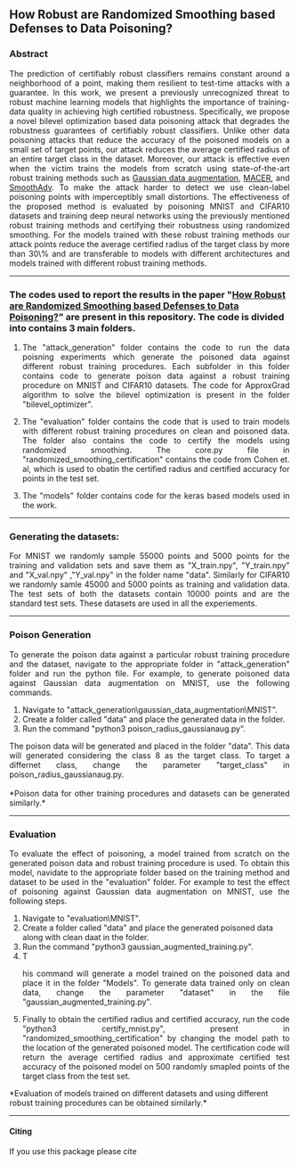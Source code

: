 ## How Robust are Randomized Smoothing based Defenses to Data Poisoning?

### Abstract

<p align = justify>
The prediction of certifiably robust classifiers remains constant around a neighborhood of a point, making them resilient to test-time attacks with a guarantee. 
In this work, we present a previously unrecognized threat to robust machine learning models that highlights the importance of training-data quality in achieving high certified robustness. Specifically, we propose a novel bilevel optimization based data poisoning attack that degrades the robustness guarantees of certifiably robust classifiers.
Unlike other data poisoning attacks that reduce the accuracy of the poisoned models on a small set of target points, our attack reduces the average certified radius of an entire target class in the dataset. Moreover, our attack is effective even when the victim trains the models from scratch using state-of-the-art robust training methods such as <a href="https://arxiv.org/pdf/1902.02918.pdf">Gaussian data augmentation</a>, <a href="https://arxiv.org/pdf/2001.02378.pdf">MACER</a>, and <a href="https://arxiv.org/abs/1906.04584">SmoothAdv</a>.
To make the attack harder to detect we use clean-label poisoning points with imperceptibly small distortions. The effectiveness of the proposed method is evaluated by poisoning MNIST and CIFAR10 datasets and training deep neural networks using the previously mentioned robust training methods and certifying their robustness using randomized smoothing. 
For the models trained with these robust training methods our attack points reduce the average certified radius of the target class by more than 30\% and are transferable to models with different architectures and models trained with different robust training methods.
	
<hr>

### The codes used to report the results in the paper <b>"[How Robust are Randomized Smoothing based Defenses to Data Poisoning?](https://arxiv.org/pdf/1911.03432.pdf)"</b> are present in this repository. The code is divided into contains 3 main folders. 

<ol>
<li> <p align = justify> The "attack_generation" folder contains the code to run the data poisning experiments which generate the poisoned data against different robust training procedures. Each subfolder in this folder contains code to generate poison data against a robust training procedure on MNIST and CIFAR10 datasets. The code for ApproxGrad algorithm to solve the bilevel optimization is present in the folder "bilevel_optimizer".</li>

<li> <p align = justify> The "evaluation" folder contains the code that is used to train models with different robust training procedures on clean and poisoned data. The folder also contains the code to certify the models using randomized smoothing. The core.py file in "randomized_smoothing_certification" contains the code from Cohen et. al, which is used to obatin the certified radius and certified accuracy for points in the test set. </li>
	
<li> <p align = justify> The "models" folder contains code for the keras based models used in the work.</li>

</ol>

<hr>

### Generating the datasets:
<p align = justify>For MNIST we randomly sample 55000 points and 5000 points for the training and validation sets and save them as "X_train.npy", "Y_train.npy" and "X_val.npy" ,"Y_val.npy" in the folder name "data". Similarly for CIFAR10 we randomly samle 45000 and 5000 points as training and validation data. The test sets of both the datasets contain 10000 points and are the standard test sets. These datasets are used in all the experiements.

<hr>

### Poison Generation
<p align = justify>To generate the poison data against a particular robust training procedure and the dataset, navigate to the appropriate folder in "attack_generation" folder and run the python file. For example, to generate poisoned data against Gaussian data augmentation on MNIST, use the following commands.<br>
	<ol>
	<li>Navigate to "attack_generation\gaussian_data_augmentation\MNIST".</li>
	<li>Create a folder called "data" and place the generated data in the folder.</li>
	<li>Run the command "python3 poison_radius_gaussianaug.py".</li>
	</ol>
<p align = justify>The poison data will be generated and placed in the folder "data". This data will generated considering the class 8 as the target class. To target a differnet class, change the parameter "target_class" in poison_radius_gaussianaug.py.<br><br>
*Poison data for other training procedures and datasets can be generated similarly.*

<hr>

### Evaluation
<p align = justify>To evaluate the effect of poisoning, a model trained from scratch on the generated poison data and robust training procedure is used. To obtain this model, navidate to the appropriate folder based on the training method and dataset to be used in the "evaluation" folder. For example to test the effect of poisoning against Gaussian data augmentation on MNIST, use the following steps.
	<ol>
	<li>Navigate to "evaluation\MNIST".</li>
	<li>Create a folder called "data" and place the generated poisoned data along with clean daat in the folder.</li>
	<li>Run the command "python3 gaussian_augmented_training.py".</li>
	<li>T<p align = justify>his command will generate a model trained on the poisoned data and place it in the folder "Models". To generate data trained only on clean data, change the parameter "dataset" in the file "gaussian_augmented_training.py".</li>
	<li><p align = justify>Finally to obtain the certified radius and certified accuracy, run the code "python3 certify_mnist.py", present in "randomized_smoothing_certification" by changing the model path to the location of the generated poisoned model. The certification code will return the average certified radius and approximate certified test accuracy of the poisoned model on 500 randomly smapled points of the target class from the test set.</li>
	</ol>
*Evaluation of models trained on different datasets and using different robust training procedures can be obtained similarly.* 

<hr>

#### Citing

If you use this package please cite
<pre>
<code>

</code>
</pre>
